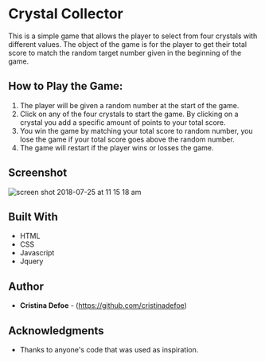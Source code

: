 # Crystal Collector

This is a simple game that allows the player to select from four crystals with different values. The object of the game is for the player to get their total score to match the random target number given in the beginning of the game.

## How to Play the Game:

1. The player will be given a random number at the start of the game.
2. Click on any of the four crystals to start the game. By clicking on a crystal you add a specific amount of points to your total score.
3. You win the game by matching your total score to random number, you lose the game if your total score goes above the random number.
4. The game will restart if the player wins or losses the game.

 ## Screenshot
 
![screen shot 2018-07-25 at 11 15 18 am](https://user-images.githubusercontent.com/35505038/43216381-1fcfbf76-8ffc-11e8-8de3-d0dd84bb8adf.png)

## Built With

* HTML
* CSS
* Javascript
* Jquery

## Author

* **Cristina Defoe** - (https://github.com/cristinadefoe)

## Acknowledgments

* Thanks to anyone's code that was used as inspiration.

